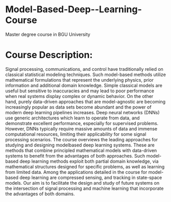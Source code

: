 # Model-Based-Deep--Learning-Course

Master degree course in BGU University

# Course Description:  

Signal processing, communications, and control have traditionally relied on classical statistical modeling techniques. Such model-based methods utilize mathematical formulations that represent the underlying physics, prior information and additional domain knowledge. Simple classical models are useful but sensitive to inaccuracies and may lead to poor performance when real systems display complex or dynamic behavior.  On the other hand, purely data-driven approaches that are model-agnostic are becoming increasingly popular as data sets become abundant and the power of modern deep learning pipelines increases.  Deep neural networks (DNNs) use generic architectures which learn to operate from data, and demonstrate excellent performance, especially for supervised problems.  However, DNNs typically require massive amounts of data and immense computational resources, limiting their applicability for some signal processing scenarios. The course overviews the leading approaches for studying and designing modelbased deep learning systems. These are methods that combine principled mathematical models with data-driven systems to benefit from the advantages of both approaches. Such model-based deep learning methods exploit both partial domain knowledge, via mathematical structures designed for specific problems, as well as learning from limited data.  Among the applications detailed in the course for model-based deep learning are compressed sensing, and tracking in state-space models. Our aim is to facilitate the design and study of future systems on the intersection of signal processing and machine learning that incorporate the advantages of both domains. 
